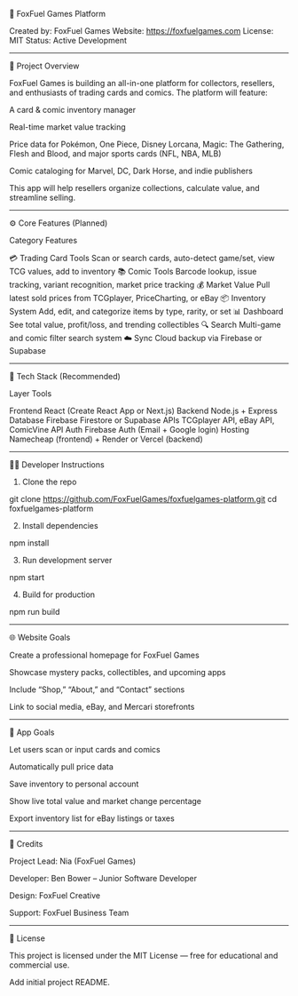🦊 FoxFuel Games Platform

Created by: FoxFuel Games
Website: https://foxfuelgames.com
License: MIT
Status: Active Development


---

🎯 Project Overview

FoxFuel Games is building an all-in-one platform for collectors, resellers, and enthusiasts of trading cards and comics.
The platform will feature:

A card & comic inventory manager

Real-time market value tracking

Price data for Pokémon, One Piece, Disney Lorcana, Magic: The Gathering, Flesh and Blood, and major sports cards (NFL, NBA, MLB)

Comic cataloging for Marvel, DC, Dark Horse, and indie publishers


This app will help resellers organize collections, calculate value, and streamline selling.


---

⚙️ Core Features (Planned)

Category	Features

💳 Trading Card Tools	Scan or search cards, auto-detect game/set, view TCG values, add to inventory
📚 Comic Tools	Barcode lookup, issue tracking, variant recognition, market price tracking
💰 Market Value	Pull latest sold prices from TCGplayer, PriceCharting, or eBay
📦 Inventory System	Add, edit, and categorize items by type, rarity, or set
📊 Dashboard	See total value, profit/loss, and trending collectibles
🔍 Search	Multi-game and comic filter search system
☁️ Sync	Cloud backup via Firebase or Supabase



---

🧱 Tech Stack (Recommended)

Layer	Tools

Frontend	React (Create React App or Next.js)
Backend	Node.js + Express
Database	Firebase Firestore or Supabase
APIs	TCGplayer API, eBay API, ComicVine API
Auth	Firebase Auth (Email + Google login)
Hosting	Namecheap (frontend) + Render or Vercel (backend)



---

🧑‍💻 Developer Instructions

1. Clone the repo

git clone https://github.com/FoxFuelGames/foxfuelgames-platform.git
cd foxfuelgames-platform


2. Install dependencies

npm install


3. Run development server

npm start


4. Build for production

npm run build




---

🌐 Website Goals

Create a professional homepage for FoxFuel Games

Showcase mystery packs, collectibles, and upcoming apps

Include “Shop,” “About,” and “Contact” sections

Link to social media, eBay, and Mercari storefronts



---

📱 App Goals

Let users scan or input cards and comics

Automatically pull price data

Save inventory to personal account

Show live total value and market change percentage

Export inventory list for eBay listings or taxes



---

🤝 Credits

Project Lead: Nia (FoxFuel Games)

Developer: Ben Bower – Junior Software Developer

Design: FoxFuel Creative

Support: FoxFuel Business Team



---

📄 License

This project is licensed under the MIT License — free for educational and commercial use.

Add initial project README.
